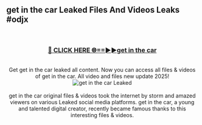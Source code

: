 ## get in the car Leaked Files And Videos Leaks #odjx
<br>
<div align="center">
<h3><a href="https://watchclip.my.id/get in the car" rel="nofollow">🔴 CLICK HERE 🌐==►►get in the car</a></h3>
<br>
Get get in the car leaked all content. Now you can access all files & videos of get in the car. All video and files new update 2025!
<br>
<a href="https://watchclip.my.id/get in the car" rel="nofollow" data-target="animated-image.originalLink"><img src="https://i.ibb.co.com/WyWwxjT/player-gif2.gif" alt="get in the car Leaked" style="max-width: 100%; display: inline-block;" data-target="animated-image.originalImage"></a>
<br><br>
get in the car original files & videos took the internet by storm and amazed viewers on various Leaked social media platforms. get in the car, a young and talented digital creator, recently became famous thanks to this interesting files & videos.
</div>
<br>